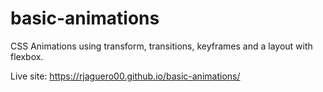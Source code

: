 # basic-animations


CSS Animations using transform, transitions, keyframes and a layout with flexbox. 

Live site: https://rjaguero00.github.io/basic-animations/
